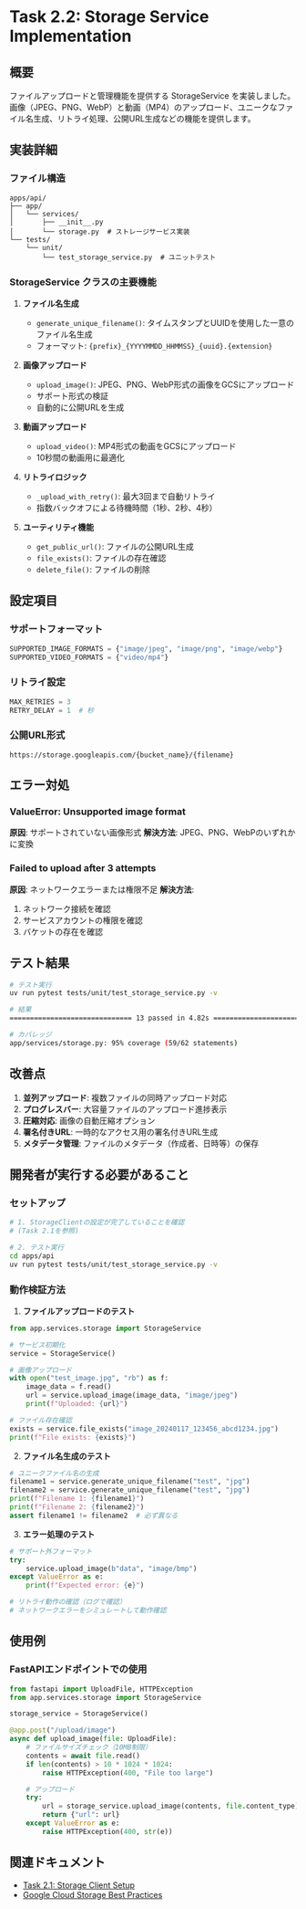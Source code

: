 # Task 2.2: Storage Service Implementation

## 概要

ファイルアップロードと管理機能を提供する StorageService を実装しました。画像（JPEG、PNG、WebP）と動画（MP4）のアップロード、ユニークなファイル名生成、リトライ処理、公開URL生成などの機能を提供します。

## 実装詳細

### ファイル構造
```
apps/api/
├── app/
│   └── services/
│       ├── __init__.py
│       └── storage.py  # ストレージサービス実装
└── tests/
    └── unit/
        └── test_storage_service.py  # ユニットテスト
```

### StorageService クラスの主要機能

1. **ファイル名生成**
   - `generate_unique_filename()`: タイムスタンプとUUIDを使用した一意のファイル名生成
   - フォーマット: `{prefix}_{YYYYMMDD_HHMMSS}_{uuid}.{extension}`

2. **画像アップロード**
   - `upload_image()`: JPEG、PNG、WebP形式の画像をGCSにアップロード
   - サポート形式の検証
   - 自動的に公開URLを生成

3. **動画アップロード**
   - `upload_video()`: MP4形式の動画をGCSにアップロード
   - 10秒間の動画用に最適化

4. **リトライロジック**
   - `_upload_with_retry()`: 最大3回まで自動リトライ
   - 指数バックオフによる待機時間（1秒、2秒、4秒）

5. **ユーティリティ機能**
   - `get_public_url()`: ファイルの公開URL生成
   - `file_exists()`: ファイルの存在確認
   - `delete_file()`: ファイルの削除

## 設定項目

### サポートフォーマット
```python
SUPPORTED_IMAGE_FORMATS = {"image/jpeg", "image/png", "image/webp"}
SUPPORTED_VIDEO_FORMATS = {"video/mp4"}
```

### リトライ設定
```python
MAX_RETRIES = 3
RETRY_DELAY = 1  # 秒
```

### 公開URL形式
```
https://storage.googleapis.com/{bucket_name}/{filename}
```

## エラー対処

### ValueError: Unsupported image format
**原因**: サポートされていない画像形式
**解決方法**: JPEG、PNG、WebPのいずれかに変換

### Failed to upload after 3 attempts
**原因**: ネットワークエラーまたは権限不足
**解決方法**:
1. ネットワーク接続を確認
2. サービスアカウントの権限を確認
3. バケットの存在を確認

## テスト結果

```bash
# テスト実行
uv run pytest tests/unit/test_storage_service.py -v

# 結果
============================== 13 passed in 4.82s ==============================

# カバレッジ
app/services/storage.py: 95% coverage (59/62 statements)
```

## 改善点

1. **並列アップロード**: 複数ファイルの同時アップロード対応
2. **プログレスバー**: 大容量ファイルのアップロード進捗表示
3. **圧縮対応**: 画像の自動圧縮オプション
4. **署名付きURL**: 一時的なアクセス用の署名付きURL生成
5. **メタデータ管理**: ファイルのメタデータ（作成者、日時等）の保存

## 開発者が実行する必要があること

### セットアップ
```bash
# 1. StorageClientの設定が完了していることを確認
# (Task 2.1を参照)

# 2. テスト実行
cd apps/api
uv run pytest tests/unit/test_storage_service.py -v
```

### 動作検証方法

1. **ファイルアップロードのテスト**
```python
from app.services.storage import StorageService

# サービス初期化
service = StorageService()

# 画像アップロード
with open("test_image.jpg", "rb") as f:
    image_data = f.read()
    url = service.upload_image(image_data, "image/jpeg")
    print(f"Uploaded: {url}")

# ファイル存在確認
exists = service.file_exists("image_20240117_123456_abcd1234.jpg")
print(f"File exists: {exists}")
```

2. **ファイル名生成のテスト**
```python
# ユニークファイル名の生成
filename1 = service.generate_unique_filename("test", "jpg")
filename2 = service.generate_unique_filename("test", "jpg")
print(f"Filename 1: {filename1}")
print(f"Filename 2: {filename2}")
assert filename1 != filename2  # 必ず異なる
```

3. **エラー処理のテスト**
```python
# サポート外フォーマット
try:
    service.upload_image(b"data", "image/bmp")
except ValueError as e:
    print(f"Expected error: {e}")

# リトライ動作の確認（ログで確認）
# ネットワークエラーをシミュレートして動作確認
```

## 使用例

### FastAPIエンドポイントでの使用
```python
from fastapi import UploadFile, HTTPException
from app.services.storage import StorageService

storage_service = StorageService()

@app.post("/upload/image")
async def upload_image(file: UploadFile):
    # ファイルサイズチェック（10MB制限）
    contents = await file.read()
    if len(contents) > 10 * 1024 * 1024:
        raise HTTPException(400, "File too large")

    # アップロード
    try:
        url = storage_service.upload_image(contents, file.content_type)
        return {"url": url}
    except ValueError as e:
        raise HTTPException(400, str(e))
```

## 関連ドキュメント
- [Task 2.1: Storage Client Setup](./2.1-storage-setup.md)
- [Google Cloud Storage Best Practices](https://cloud.google.com/storage/docs/best-practices)